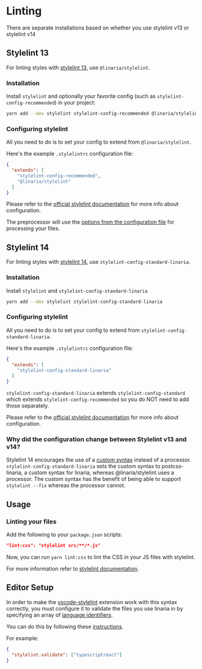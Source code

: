 # Linting

There are separate installations based on whether you use stylelint v13 or stylelint v14

## Stylelint 13

For linting styles with [stylelint 13](https://stylelint.io/), use `@linaria/stylelint`.

### Installation

Install `stylelint` and optionally your favorite config (such as `stylelint-config-recommended`) in your project:

```bash
yarn add --dev stylelint stylelint-config-recommended @linaria/stylelint
```

### Configuring stylelint

All you need to do is to set your config to extend from `@linaria/stylelint`.

Here's the example `.stylelintrc` configuration file:

```json
{
  "extends": [
    "stylelint-config-recommended",
    "@linaria/stylelint"
  ]
}
```

Please refer to the [official stylelint documentation](https://stylelint.io/user-guide/configuration/) for more info about configuration.

The preprocessor will use the [options from the configuration file](/docs/CONFIGURATION.md) for processing your files.

## Stylelint 14

For linting styles with [stylelint 14](https://stylelint.io/), use `stylelint-config-standard-linaria`.

### Installation

Install `stylelint` and `stylelint-config-standard-linaria`

```bash
yarn add --dev stylelint stylelint-config-standard-linaria
```

### Configuring stylelint

All you need to do is to set your config to extend from `stylelint-config-standard-linaria`.

Here's the example `.stylelintrc` configuration file:

```json
{
  "extends": [
    "stylelint-config-standard-linaria"
  ]
}
```

`stylelint-config-standard-linaria` extends `stylelint-config-standard` which extends `stylelint-config-recommended` so you do NOT need to add those separately.

Please refer to the [official stylelint documentation](https://stylelint.io/user-guide/configuration/) for more info about configuration.

### Why did the configuration change between Stylelint v13 and v14?

Stylelint 14 encourages the use of a [custom syntax](https://stylelint.io/developer-guide/syntaxes/) instead of a processor. `stylelint-config-standard-linaria` sets the custom syntax to postcss-linaria, a custom syntax for linaria, whereas @linaria/stylelint uses a processor.  The custom syntax has the benefit of being able to support `stylelint --fix` whereas the processor cannot.

## Usage

### Linting your files

Add the following to your `package.json` scripts:

```json
"lint:css": "stylelint src/**/*.js"
```

Now, you can run `yarn lint:css` to lint the CSS in your JS files with stylelint.

For more information refer to [stylelint documentation](https://stylelint.io/user-guide/cli/).

## Editor Setup

In order to make the
[vscode-stylelint](https://github.com/stylelint/vscode-stylelint)
extension work with this syntax correctly, you must configure it
to validate the files you use linaria in by specifying an array of [language 
identifiers](https://code.visualstudio.com/docs/languages/overview#_changing-the-language-for-the-selected-file).

You can do this by following these
[instructions](https://github.com/stylelint/vscode-stylelint#stylelintvalidate).

For example:

```json
{
  "stylelint.validate": ["typescriptreact"]
}
```

